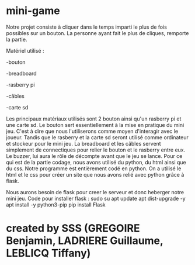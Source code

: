 # mini-game


Notre projet consiste à cliquer dans le temps imparti le plus de fois possibles sur un bouton. La personne ayant fait le plus de cliques, remporte la partie.


Matériel utilisé :

-bouton

-breadboard

-rasberry pi

-câbles 

-carte sd

 
Les principaux matériaux utilisés sont 2 bouton ainsi qu'un rasberry pi et une carte sd. Le bouton sert essentiellement à la mise en pratique du mini jeu. C'est à dire que nous l'utiliserons comme moyen d'interagir avec le joueur. Tandis que le rasberry et la carte sd seront utilisé comme  ordinateur et stockeur pour le mini jeu. La breadboard et les câbles servent simplement de connectiques pour relier le bouton et le rasberry entre eux. Le buzzer, lui aura le rôle de décompte avant que le jeu se lance.
Pour ce qui est de la partie codage, nous avons utilisé du python, du html ainsi que du css. Notre programme est entièrement codé en python. On a utilisé le html et le css pour créer un site que nous avons relié avec python grâce à flask. 

Nous aurons besoin de flask pour creer le serveur et donc heberger notre mini jeu.
Code pour installer flask :
sudo su
apt update
apt dist-upgrade -y
apt install -y python3-pip 
pip install Flask



# created by SSS (GREGOIRE Benjamin, LADRIERE Guillaume, LEBLICQ Tiffany)
